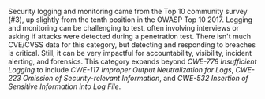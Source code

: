 Security logging and monitoring came from the Top 10 community survey (#3), up slightly from the tenth position in the OWASP Top 10 2017. Logging and monitoring can be challenging to test, often involving interviews or asking if attacks were detected during a penetration test. There isn't much CVE/CVSS data for this category, but detecting and responding to breaches is critical. Still, it can be very impactful for accountability, visibility, incident alerting, and forensics. This category expands beyond _CWE-778 Insufficient Logging_ to include _CWE-117 Improper Output Neutralization for Logs_, _CWE-223 Omission of Security-relevant Information_, and _CWE-532_ _Insertion of Sensitive Information into Log File_.